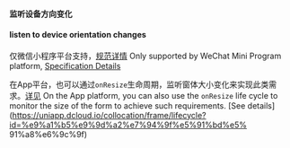#### 监听设备方向变化
#### listen to device orientation changes

仅微信小程序平台支持，[规范详情](https://developers.weixin.qq.com/miniprogram/dev/api/device/motion/wx.startDeviceMotionListening.html)
Only supported by WeChat Mini Program platform, [Specification Details](https://developers.weixin.qq.com/miniprogram/dev/api/device/motion/wx.startDeviceMotionListening.html)

在App平台，也可以通过`onResize`生命周期，监听窗体大小变化来实现此类需求。[详见](https://uniapp.dcloud.io/collocation/frame/lifecycle?id=%e9%a1%b5%e9%9d%a2%e7%94%9f%e5%91%bd%e5%91%a8%e6%9c%9f)
On the App platform, you can also use the `onResize` life cycle to monitor the size of the form to achieve such requirements. [See details](https://uniapp.dcloud.io/collocation/frame/lifecycle?id=%e9%a1%b5%e9%9d%a2%e7%94%9f%e5%91%bd%e5% 91%a8%e6%9c%9f)
